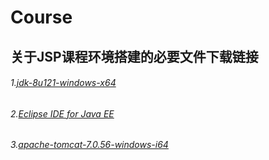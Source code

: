 # Course

## 关于JSP课程环境搭建的必要文件下载链接

###### 1.[jdk-8u121-windows-x64](http://download.oracle.com/otn-pub/java/jdk/8u121-b13/e9e7ea248e2c4826b92b3f075a80e441/jdk-8u121-windows-x64.exe)
###### 
###### 
###### 2.[Eclipse IDE for Java EE](http://sqdownb.onlinedown.net/down/eclipse-jee-mars-1-win32-x86_64.zip)
###### 
###### 
###### 3.[apache-tomcat-7.0.56-windows-i64](http://mirrors.hust.edu.cn/apache/tomcat/tomcat-7/v7.0.75/bin/apache-tomcat-7.0.75-windows-x64.zip)
